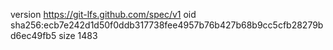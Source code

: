 version https://git-lfs.github.com/spec/v1
oid sha256:ecb7e242d1d50f0ddb317738fee4957b76b427b68b9cc5cfb28279bd6ec49fb5
size 1483
